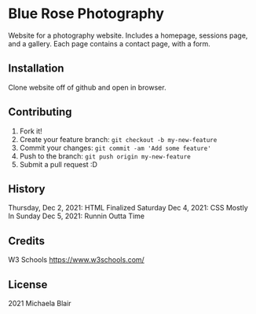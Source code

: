 # Blue Rose Photography

Website for a photography website. Includes a homepage, sessions page, and a gallery. Each page contains a contact page, with a form.

## Installation

Clone website off of github and open in browser.

## Contributing

1. Fork it!
2. Create your feature branch: `git checkout -b my-new-feature`
3. Commit your changes: `git commit -am 'Add some feature'`
4. Push to the branch: `git push origin my-new-feature`
5. Submit a pull request :D

## History

Thursday, Dec 2, 2021: HTML Finalized
Saturday Dec 4, 2021: CSS Mostly In
Sunday Dec 5, 2021: Runnin Outta Time

## Credits

W3 Schools
https://www.w3schools.com/


## License

2021 Michaela Blair